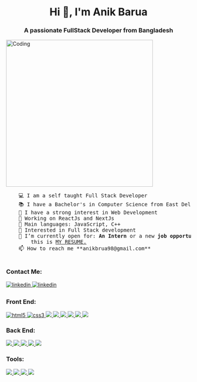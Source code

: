 <h1 align="center">Hi 👋, I'm Anik Barua</h1>
<h3 align="center">A passionate FullStack Developer from Bangladesh</h3>
<img
  align="center"
  alt="Coding"
  width="400"
  src="https://camo.githubusercontent.com/19db51af5f90f1b152bc0b9078f5fe97053955be5074f03f17019c70345bdcdb/68747470733a2f2f6d69726f2e6d656469756d2e636f6d2f6d61782f313336302f302a37513379765349765f7430696f4a2d5a2e676966"
/>

<pre>
    💻 I am a self taught Full Stack Developer
    📚 I have a Bachelor's in Computer Science from East Delta University 
    📝 I have a strong interest in Web Development
    🔭 Working on ReactJs and NextJs
    🌟 Main languages: JavaScript, C++
    🚩 Interested in Full Stack development
    🤔 I’m currently open for: <b>An Intern</b> or a new <b>job opportunity</b>, 
        this is <a href="" target="_blank">MY RESUME.</a>
    📫 How to reach me **anikbrua98@gmail.com**
    </pre>

<h3 align="left">Contact Me:</h3>
<p align="left">
  <a
    href="https://www.facebook.com/anik.barua.3705"
    target="_blank"
    rel="noreferrer"
  >
    <img
      src="https://img.shields.io/badge/facebook-%2300acee.svg?color=405DE6&style=for-the-badge&logo=facebook&logoColor=white"
      alt="linkedin"
      style="margin-bottom: 5px"
    />
  </a>
  <a
    href="https://www.linkedin.com/in/anik-barua-a5ab04212/"
    target="_blank"
    rel="noreferrer"
  >
    <img
      src="https://img.shields.io/badge/linkedin-%2300acee.svg?color=405DE6&style=for-the-badge&logo=linkedin&logoColor=white"
      alt="linkedin"
      style="margin-bottom: 5px"
    />
  </a>
</p>
<h3 align="left">Front End:</h3>
<p align="left">
  <a href="https://www.w3.org/html/" target="_blank" rel="noreferrer">
    <img
      src="https://img.shields.io/badge/HTML5%20-%23E34F26.svg?style=for-the-badge&logo=html5&logoColor=white"
      alt="html5"
    />
  </a>
  <a href="https://www.w3schools.com/css/" target="_blank" rel="noreferrer">
    <img
      src="https://img.shields.io/badge/CSS3%20-%231572B6.svg?style=for-the-badge&logo=css3&logoColor=white"
      alt="css3"
    />
  </a>
  <a href="https://www.w3schools.com/css/" target="_blank" rel="noreferrer">
    <img
      src="https://img.shields.io/badge/javascript%20-%23323330.svg?&style=for-the-badge&logo=javascript&logoColor=%23F7DF1E"
    />
  </a>
  <a href="https://www.w3schools.com/css/" target="_blank" rel="noreferrer">
    <img
      src="https://img.shields.io/badge/react%20-%2320232a.svg?&style=for-the-badge&logo=react&logoColor=%2361DAFB"
    />
  </a>
  <a href="https://www.w3schools.com/css/" target="_blank" rel="noreferrer">
    <img
      src="https://img.shields.io/badge/bootstrap%20-%23563D7C.svg?&style=for-the-badge&logo=bootstrap&logoColor=white"
    />
  </a>
  <a href="" target="_blank" rel="noreferrer">
    <img
      src="https://img.shields.io/badge/tailwindcss%20-%2338B2AC.svg?&style=for-the-badge&logo=tailwind-css&logoColor=white"
    />
  </a>
  <a href="" target="_blank" rel="noreferrer">
    <img
      src="https://img.shields.io/badge/daisyui%20-%23000.svg?&style=for-the-badge&logo=daisyui&logoColor=white"
    />
  </a>
  <a href="" target="_blank" rel="noreferrer">
    <img
      src="https://img.shields.io/badge/Reactbootstrap%20-%23000.svg?&style=for-the-badge&logo=reactbootstrap&logoColor=white"
    />
  </a>
</p>
<h3 align="left">Back End:</h3>
<p align="left">
  <a href="" target="_blank" rel="noreferrer">
    <img
      src="https://img.shields.io/badge/express.js%20-%23404d59.svg?&style=for-the-badge"
    />
  </a>
  <a href="" target="_blank" rel="noreferrer">
    <img
      src="https://img.shields.io/badge/node.js%20-%2343853D.svg?&style=for-the-badge&logo=node.js&logoColor=white"
    />
  </a>
  <a href="" target="_blank" rel="noreferrer">
    <img
      src="https://img.shields.io/badge/MongoDB-%234ea94b.svg?&style=for-the-badge&logo=mongodb&logoColor=white"
    />
  </a>
  <a href="" target="_blank" rel="noreferrer">
    <img
      src="https://img.shields.io/badge/php-%23777BB4.svg?&style=for-the-badge&logo=php&logoColor=white"
    />
  </a>
  <a href="" target="_blank" rel="noreferrer">
    <img
      src="https://img.shields.io/badge/mysql-%2300f.svg?&style=for-the-badge&logo=mysql&logoColor=white"
    />
  </a>
</p>
<h3 align="left">Tools:</h3>
<p>
  <a href="" target="_blank" rel="noreferrer">
    <img
      src="https://img.shields.io/badge/vercel%20-%23000000.svg?&style=for-the-badge&logo=vercel&logoColor=white"
    />
  </a>
  <a href="" target="_blank" rel="noreferrer">
    <img
      src="https://img.shields.io/badge/github%20-%23121011.svg?&style=for-the-badge&logo=github&logoColor=white"
    />
  </a>
  <a href="" target="_blank" rel="noreferrer">
    <img
      src="https://img.shields.io/badge/git%20-%23F05033.svg?&style=for-the-badge&logo=git&logoColor=white"
    />
  </a>
  <a href="" target="_blank" rel="noreferrer">
    <img
      src="https://img.shields.io/badge/figma%20-%23F24E1E.svg?&style=for-the-badge&logo=figma&logoColor=white"
    />
  </a>
</p>
